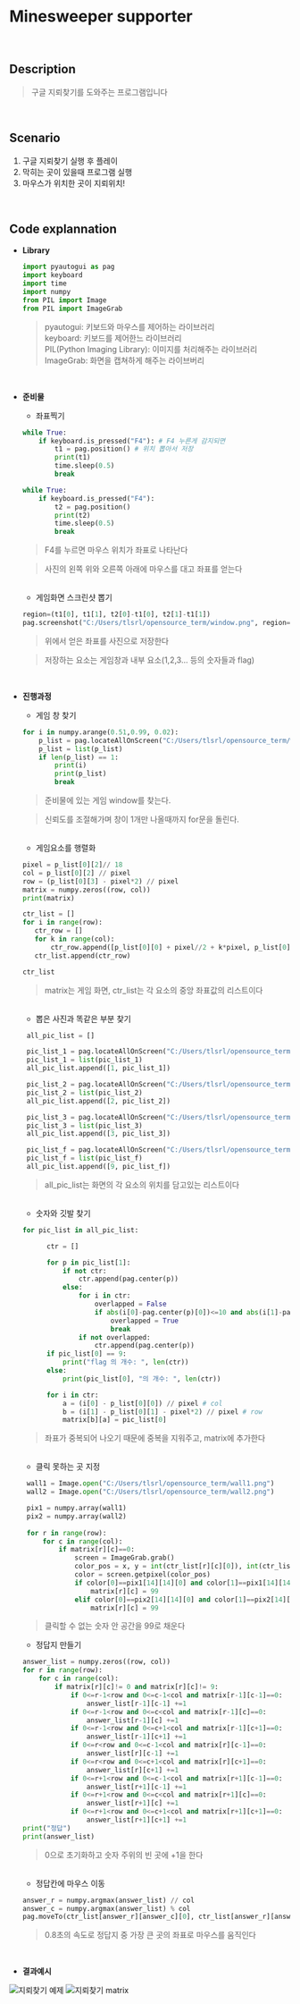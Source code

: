 # Minesweeper supporter

<br>

## Description
> 구글 지뢰찾기를 도와주는 프로그램입니다

<br>

## Scenario
1. 구글 지뢰찾기 실행 후 플레이
2. 막히는 곳이 있을때 프로그램 실행
3. 마우스가 위치한 곳이 지뢰위치!

<br>

## Code explannation

* __Library__
    ```python
    import pyautogui as pag
    import keyboard
    import time
    import numpy
    from PIL import Image
    from PIL import ImageGrab
    ```
    > pyautogui: 키보드와 마우스를 제어하는 라이브러리<br>
    > keyboard: 키보드를 제어한느 라이브러리<br>
    > PIL(Python Imaging Library): 이미지를 처리해주는 라이브러리<br>
    > ImageGrab: 화면을 캡쳐하게 해주는 라이브버리
    
   <br>
* __준비물__
  * 좌표찍기
  ```python
  while True:
      if keyboard.is_pressed("F4"): # F4 누른게 감지되면
          t1 = pag.position() # 위치 뽑아서 저장
          print(t1)
          time.sleep(0.5)
          break    

  while True:
      if keyboard.is_pressed("F4"): 
          t2 = pag.position()
          print(t2)
          time.sleep(0.5)
          break  
  ```
  > F4를 누르면 마우스 위치가 좌표로 나타난다

  > 사진의 왼쪽 위와 오른쪽 아래에 마우스를 대고 좌표를 얻는다

  <br>

  * 게임화면 스크린샷 뽑기
  ```python
  region=(t1[0], t1[1], t2[0]-t1[0], t2[1]-t1[1])
  pag.screenshot("C:/Users/tlsrl/opensource_term/window.png", region=region)
  ```
  > 위에서 얻은 좌표를 사진으로 저장한다

  > 저장하는 요소는 게임창과 내부 요소(1,2,3... 등의 숫자들과 flag)
 
 <br>
 
* __진행과정__

  - 게임 창 찾기
  
  ```python
  for i in numpy.arange(0.51,0.99, 0.02):
      p_list = pag.locateAllOnScreen("C:/Users/tlsrl/opensource_term/window.png", confidence=i)
      p_list = list(p_list)
      if len(p_list) == 1:
          print(i)
          print(p_list)
          break
  ```
  > 준비물에 있는 게임 window를 찾는다.
  
  > 신뢰도를 조절해가며 창이 1개만 나올때까지 for문을 돌린다.
  
  <br>
  
  - 게임요소를 행렬화
  
   ```python
  pixel = p_list[0][2]// 18
  col = p_list[0][2] // pixel
  row = (p_list[0][3] - pixel*2) // pixel
  matrix = numpy.zeros((row, col))
  print(matrix)

  ctr_list = []
  for i in range(row):
      ctr_row = []
      for k in range(col):
          ctr_row.append([p_list[0][0] + pixel//2 + k*pixel, p_list[0][1]+ pixel*2 + pixel//2 + i*pixel])
      ctr_list.append(ctr_row)

  ctr_list
   ```
   > matrix는 게임 화면, ctr_list는 각 요소의 중앙 좌표값의 리스트이다
   
   <br>
   
   - 뽑은 사진과 똑같은 부분 찾기
   ```python
    all_pic_list = []

    pic_list_1 = pag.locateAllOnScreen("C:/Users/tlsrl/opensource_term/one.png", confidence=0.70)
    pic_list_1 = list(pic_list_1)
    all_pic_list.append([1, pic_list_1])

    pic_list_2 = pag.locateAllOnScreen("C:/Users/tlsrl/opensource_term/two.png", confidence=0.60)
    pic_list_2 = list(pic_list_2)
    all_pic_list.append([2, pic_list_2])

    pic_list_3 = pag.locateAllOnScreen("C:/Users/tlsrl/opensource_term/three.png", confidence=0.60)
    pic_list_3 = list(pic_list_3)
    all_pic_list.append([3, pic_list_3])

    pic_list_f = pag.locateAllOnScreen("C:/Users/tlsrl/opensource_term/flag.png", confidence=0.7)
    pic_list_f = list(pic_list_f)
    all_pic_list.append([9, pic_list_f])
    ```
    > all_pic_list는 화면의 각 요소의 위치를 담고있는 리스트이다
    
    <br>
    
    - 숫자와 깃발 찾기
    ```python
    for pic_list in all_pic_list:

          ctr = []

          for p in pic_list[1]:
              if not ctr:
                  ctr.append(pag.center(p))
              else:
                  for i in ctr:
                      overlapped = False
                      if abs(i[0]-pag.center(p)[0])<=10 and abs(i[1]-pag.center(p)[1])<=10:
                          overlapped = True
                          break
                  if not overlapped:
                      ctr.append(pag.center(p))
          if pic_list[0] == 9:
              print("flag 의 개수: ", len(ctr))
          else:
              print(pic_list[0], "의 개수: ", len(ctr))

          for i in ctr:
              a = (i[0] - p_list[0][0]) // pixel # col
              b = (i[1] - p_list[0][1] - pixel*2) // pixel # row
              matrix[b][a] = pic_list[0]  
     ```
     > 좌표가 중복되어 나오기 때문에 중복을 지워주고, matrix에 추가한다

     <br>
     
     - 클릭 못하는 곳 지정
      
     ```python
      wall1 = Image.open("C:/Users/tlsrl/opensource_term/wall1.png")
      wall2 = Image.open("C:/Users/tlsrl/opensource_term/wall2.png")
     
      pix1 = numpy.array(wall1)
      pix2 = numpy.array(wall2)
      
      for r in range(row):
          for c in range(col):
              if matrix[r][c]==0:
                  screen = ImageGrab.grab()
                  color_pos = x, y = int(ctr_list[r][c][0]), int(ctr_list[r][c][1])
                  color = screen.getpixel(color_pos)
                  if color[0]==pix1[14][14][0] and color[1]==pix1[14][14][1] and color[2]==pix1[14][14][2]:
                      matrix[r][c] = 99
                  elif color[0]==pix2[14][14][0] and color[1]==pix2[14][14][1] and color[2]==pix2[14][14][2]:
                      matrix[r][c] = 99 
     ```
     > 클릭할 수 없는 숫자 안 공간을 99로 채운다
  - 정답지 만들기
  ```python
  answer_list = numpy.zeros((row, col))
  for r in range(row):
      for c in range(col):
          if matrix[r][c]!= 0 and matrix[r][c]!= 9:
              if 0<=r-1<row and 0<=c-1<col and matrix[r-1][c-1]==0:
                  answer_list[r-1][c-1] +=1
              if 0<=r-1<row and 0<=c<col and matrix[r-1][c]==0:
                  answer_list[r-1][c] +=1
              if 0<=r-1<row and 0<=c+1<col and matrix[r-1][c+1]==0:
                  answer_list[r-1][c+1] +=1
              if 0<=r<row and 0<=c-1<col and matrix[r][c-1]==0:
                  answer_list[r][c-1] +=1
              if 0<=r<row and 0<=c+1<col and matrix[r][c+1]==0:
                  answer_list[r][c+1] +=1
              if 0<=r+1<row and 0<=c-1<col and matrix[r+1][c-1]==0:
                  answer_list[r+1][c-1] +=1
              if 0<=r+1<row and 0<=c<col and matrix[r+1][c]==0:
                  answer_list[r+1][c] +=1
              if 0<=r+1<row and 0<=c+1<col and matrix[r+1][c+1]==0:
                  answer_list[r+1][c+1] +=1
  print("정답")
  print(answer_list)
  ```
  > 0으로 초기화하고 숫자 주위의 빈 곳에 +1을 한다
  
  <br>
  
  - 정답칸에 마우스 이동
  ```python
  answer_r = numpy.argmax(answer_list) // col
  answer_c = numpy.argmax(answer_list) % col
  pag.moveTo(ctr_list[answer_r][answer_c][0], ctr_list[answer_r][answer_c][1], 0.8)
  ```
  > 0.8초의 속도로 정답지 중 가장 큰 곳의 좌표로 마우스를 움직인다
  
<br>

* __결과예시__

![지뢰찾기 예제](/flag.png)
![지뢰찾기 matrix](/flag.png)
